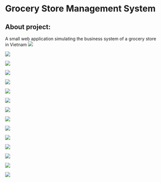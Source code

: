 # Grocery Store Management System
## About project:
A small web application simulating the business system of a grocery store in Vietnam 
![](img/Login.png)

![](img/Cashier.png)

![](img/Cashier2.png)

![](img/Cashier3.png)

![](img/Cashier4.png)

![](img/a_Dashboard.png)

![](img/a_Inventory.png)

![](img/a_ImportGood.png)

![](img/a_PreviousBills.png)

![](img/a_PreviousReceipts.png)

![](img/a_ProductList.png)

![](img/a_Staff.png)

![](img/a_Statistic1.png)

![](img/a_Statistic2.png)

![](img/a_Statistic3.png)


